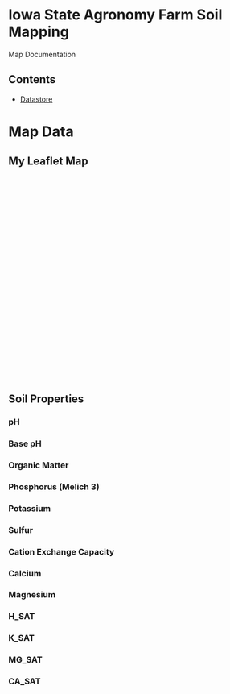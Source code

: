 # Iowa State Agronomy Farm Soil Mapping

Map Documentation

## Contents

- [Datastore](https://iastate.app.box.com/folder/330408802946?s=ytjl7nqkroxs3haodak27xjpkaqpajh4)


# Map Data
## My Leaflet Map

<div id="map" style="height: 400px;"></div>

<link rel="stylesheet" href="https://unpkg.com/leaflet@1.9.4/dist/leaflet.css" />
<script src="https://unpkg.com/leaflet@1.9.4/dist/leaflet.js"></script>

<script>
  document.addEventListener("DOMContentLoaded", function () {
    var map = L.map('map').setView([39.8283, -98.5795], 4); // Center on USA

    L.tileLayer('https://{s}.tile.openstreetmap.org/{z}/{x}/{y}.png', {
      attribution: '&copy; OpenStreetMap contributors'
    }).addTo(map);
  });
</script>



## Soil Properties

### pH

### Base pH

### Organic Matter 

### Phosphorus (Melich 3)

### Potassium

### Sulfur

### Cation Exchange Capacity

### Calcium

### Magnesium

### H_SAT

### K_SAT

### MG_SAT

### CA_SAT
